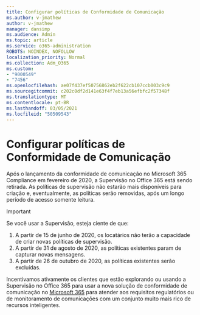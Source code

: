 ```yaml
---
title: Configurar políticas de Conformidade de Comunicação
ms.author: v-jmathew
author: v-jmathew
manager: dansimp
ms.audience: Admin
ms.topic: article
ms.service: o365-administration
ROBOTS: NOINDEX, NOFOLLOW
localization_priority: Normal
ms.collection: Adm_O365
ms.custom:
- "9000549"
- "7456"
ms.openlocfilehash: ae07f437ef50756862eb2f622cb107ccb003c9c9
ms.sourcegitcommit: c202c0df2d141e63f4f7eb13a56efbfc2f57348f
ms.translationtype: MT
ms.contentlocale: pt-BR
ms.lasthandoff: 03/05/2021
ms.locfileid: "50509543"
---
```

# <a name="configure-communication-compliance-policies"></a>Configurar políticas de Conformidade de Comunicação

Após o lançamento da conformidade de comunicação no Microsoft 365 Compliance em fevereiro de 2020, a Supervisão no Office 365 está sendo retirada. As políticas de supervisão não estarão mais disponíveis para criação e, eventualmente, as políticas serão removidas, após um longo período de acesso somente leitura.

> [!IMPORTANT]
> Se você usar a Supervisão, esteja ciente de que:
>
> 1. A partir de 15 de junho de 2020, os locatários não terão a capacidade de criar novas políticas de supervisão.
> 2. A partir de 31 de agosto de 2020, as políticas existentes param de capturar novas mensagens.
> 3. A partir de 26 de outubro de 2020, as políticas existentes serão excluídas.

Incentivamos ativamente os clientes que estão explorando ou usando a Supervisão no Office 365 para usar a nova solução de conformidade de comunicação no [Microsoft 365](https://go.microsoft.com/fwlink/?linkid=2128593) para atender aos requisitos regulatórios ou de monitoramento de comunicações com um conjunto muito mais rico de recursos inteligentes.
